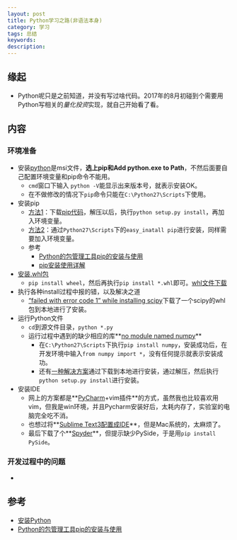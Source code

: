 ```yaml
---   
layout: post    
title: Python学习之路(非语法本身)            
category: 学习            
tags: 总结        
keywords:      
description:     
---  
```


##  缘起
+ Python呢只是之前知道，并没有写过啥代码。2017年的8月初碰到个需要用Python写相关的*量化投资*实现，就自己开始看了看。

##  内容
###  环境准备
+ 安装[python](https://www.python.org/getit/)是msi文件，**选上pip和Add python.exe to Path**，不然后面要自己配置环境变量和pip命令不能用。
	+ `cmd`窗口下输入 `python -V`能显示出来版本号，就表示安装OK。
	+ 在不做修改的情况下`pip`命令只能在`C:\Python27\Scripts`下使用。
+ 安装pip
	+ [方法1](http://jingyan.baidu.com/article/b907e627a072a846e6891c5a.html)：下载[pip代码](https://pypi.python.org/pypi/pip#downloads)，解压以后，执行`python setup.py install`，再加入环境变量。
	+ [方法2](http://blog.csdn.net/qy20115549/article/details/52179800)：通过`Python27\Scripts`下的`easy_inatall pip`进行安装，同样需要加入环境变量。
	+ 参考
		+ [Python的包管理工具pip的安装与使用](http://blog.csdn.net/liuchunming033/article/details/39578019)
		+ [pip安装使用详解](http://www.ttlsa.com/python/how-to-install-and-use-pip-ttlsa/)
+ [安装.whl包](http://blog.csdn.net/u014365862/article/details/51817390)
	+ `pip install wheel`，然后再执行`pip install *.whl`即可。[whl文件下载](http://www.lfd.uci.edu/~gohlke/pythonlibs/)
+ 执行各种install过程中报的错，以及解决之道
	+ [“failed with error code 1” while installing scipy](https://stackoverflow.com/questions/30919393/failed-with-error-code-1-while-installing-scipy)下载了一个scipy的whl包到本地进行了安装。 	
+ 运行Python文件
	+ `cd`到源文件目录，`python *.py`
	+ 运行过程中遇到的缺少相应的库**[no module named numpy](https://stackoverflow.com/questions/7818811/import-error-no-module-named-numpy)**
		+ 在`C:\Python27\Scripts`下执行`pip install numpy`，安装成功后，在开发环境中输入`from numpy import *`，没有任何提示就表示安装成功。
		+ 还有[一种解决方案](http://www.360doc.com/content/13/0301/23/11621703_268763795.shtml)通过下载到本地进行安装，通过解压，然后执行`python setup.py install`进行安装。
+ 安装IDE
    + 网上的方案都是**[PyCharm](http://www.jb51.net/softs/541909.html)+vim插件**的方式，虽然我也比较喜欢用vim，但我是win环境，并且Pycharm安装好后，太耗内存了，实验室的电脑完全吃不消。
    + 也想过将**[Sublime Text3配置成IDE](http://python.jobbole.com/81312/)**，但是Mac系统的，太麻烦了。
    + 最后下载了个**[Spyder](https://bitbucket.org/spyder-ide/spyderlib/downloads/)**，但提示缺少PySide，于是用`pip install PySide`。

###  开发过程中的问题
+ 

##  参考
+ [安装Python](https://www.liaoxuefeng.com/wiki/001374738125095c955c1e6d8bb493182103fac9270762a000/001374738150500472fd5785c194ebea336061163a8a974000)
+ [Python的包管理工具pip的安装与使用](http://blog.csdn.net/liuchunming033/article/details/39578019)